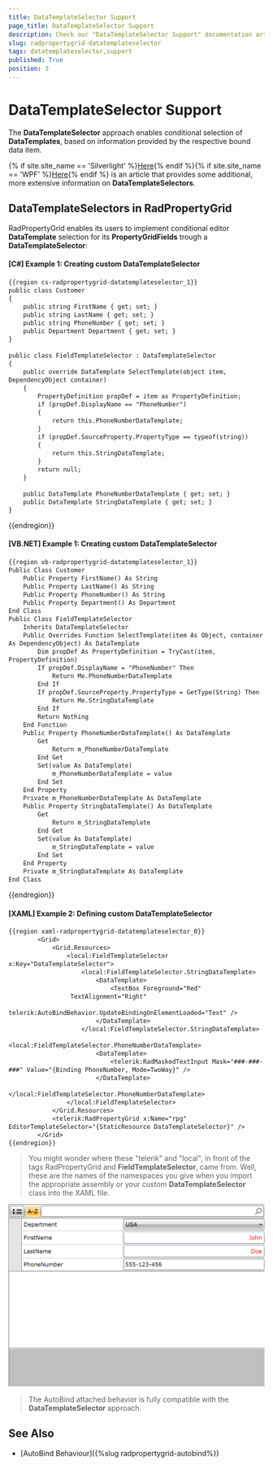 ```yaml
---
title: DataTemplateSelector Support
page_title: DataTemplateSelector Support
description: Check our "DataTemplateSelector Support" documentation article for the RadPropertyGrid WPF control.
slug: radpropertygrid-datatemplateselector
tags: datatemplateselector,support
published: True
position: 3
---
```


# DataTemplateSelector Support

The __DataTemplateSelector__ approach enables conditional selection of __DataTemplates__, based on information provided by the respective bound data item.

{% if site.site_name == 'Silverlight' %}[Here](http://www.telerik.com/help/silverlight/gridview-template-selectors-overview.html){% endif %}{% if site.site_name == 'WPF' %}[Here](http://www.telerik.com/help/wpf/gridview-template-selectors-overview.html){% endif %} is an article that provides some additional, more extensive information on __DataTemplateSelectors__.

## DataTemplateSelectors in RadPropertyGrid

RadPropertyGrid enables its users to implement conditional editor __DataTemplate__ selection for its __PropertyGridFields__ trough a __DataTemplateSelector__:

#### __[C#] Example 1: Creating custom DataTemplateSelector__

	{{region cs-radpropertygrid-datatemplateselector_1}}
	public class Customer
	{
	    public string FirstName { get; set; }
	    public string LastName { get; set; }
	    public string PhoneNumber { get; set; }
	    public Department Department { get; set; }
	}
	 
	public class FieldTemplateSelector : DataTemplateSelector
	{
	    public override DataTemplate SelectTemplate(object item, DependencyObject container)
	    {
	        PropertyDefinition propDef = item as PropertyDefinition;
	        if (propDef.DisplayName == "PhoneNumber")
	        {
	            return this.PhoneNumberDataTemplate;
	        }
	        if (propDef.SourceProperty.PropertyType == typeof(string))
	        {
	            return this.StringDataTemplate;
	        }
	        return null;
	    }
	 
	    public DataTemplate PhoneNumberDataTemplate { get; set; }
	    public DataTemplate StringDataTemplate { get; set; }
	}
{{endregion}}

#### __[VB.NET] Example 1: Creating custom DataTemplateSelector__

	{{region vb-radpropertygrid-datatemplateselector_1}}
	Public Class Customer
	    Public Property FirstName() As String
	    Public Property LastName() As String
	    Public Property PhoneNumber() As String
	    Public Property Department() As Department
	End Class
	Public Class FieldTemplateSelector
	    Inherits DataTemplateSelector
	    Public Overrides Function SelectTemplate(item As Object, container As DependencyObject) As DataTemplate
	        Dim propDef As PropertyDefinition = TryCast(item, PropertyDefinition)
	        If propDef.DisplayName = "PhoneNumber" Then
	            Return Me.PhoneNumberDataTemplate
	        End If
	        If propDef.SourceProperty.PropertyType = GetType(String) Then
	            Return Me.StringDataTemplate
	        End If
	        Return Nothing
	    End Function
	    Public Property PhoneNumberDataTemplate() As DataTemplate
	        Get
	            Return m_PhoneNumberDataTemplate
	        End Get
	        Set(value As DataTemplate)
	            m_PhoneNumberDataTemplate = value
	        End Set
	    End Property
	    Private m_PhoneNumberDataTemplate As DataTemplate
	    Public Property StringDataTemplate() As DataTemplate
	        Get
	            Return m_StringDataTemplate
	        End Get
	        Set(value As DataTemplate)
	            m_StringDataTemplate = value
	        End Set
	    End Property
	    Private m_StringDataTemplate As DataTemplate
	End Class
{{endregion}}

#### __[XAML] Example 2: Defining custom DataTemplateSelector__

	{{region xaml-radpropertygrid-datatemplateselector_0}}
			<Grid>
			    <Grid.Resources>
			        <local:FieldTemplateSelector x:Key="DataTemplateSelector">
			            <local:FieldTemplateSelector.StringDataTemplate>
			                <DataTemplate>
			                    <TextBox Foreground="Red"
			         TextAlignment="Right"
			         telerik:AutoBindBehavior.UpdateBindingOnElementLoaded="Text" />
			                </DataTemplate>
			            </local:FieldTemplateSelector.StringDataTemplate>
			            <local:FieldTemplateSelector.PhoneNumberDataTemplate>
			                <DataTemplate>
			                    <telerik:RadMaskedTextInput Mask="###-###-###" Value="{Binding PhoneNumber, Mode=TwoWay}" />
			                </DataTemplate>
			            </local:FieldTemplateSelector.PhoneNumberDataTemplate>
			        </local:FieldTemplateSelector>
			    </Grid.Resources>
			    <telerik:RadPropertyGrid x:Name="rpg" EditorTemplateSelector="{StaticResource DataTemplateSelector}" />
			</Grid>
	{{endregion}}

>You might wonder where these "telerik" and "local", in front of the tags RadPropertyGrid and __FieldTemplateSelector__, came from. Well, these are the names of the namespaces you give when you import the appropriate assembly or your custom __DataTemplateSelector__ class into the XAML file.

![Rad Property Grid Template Selectors](images/RadPropertyGrid_Template_Selectors.png)

>The AutoBind attached behavior is fully compatible with the __DataTemplateSelector__ approach.

## See Also

 * [AutoBind Behaviour]({%slug radpropertygrid-autobind%})
